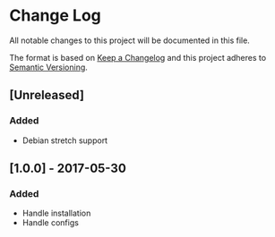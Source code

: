 # Change Log
All notable changes to this project will be documented in this file.

The format is based on [Keep a Changelog](http://keepachangelog.com/)
and this project adheres to [Semantic Versioning](http://semver.org/).

## [Unreleased]
### Added
 - Debian stretch support

## [1.0.0] - 2017-05-30
### Added
- Handle installation
- Handle configs
